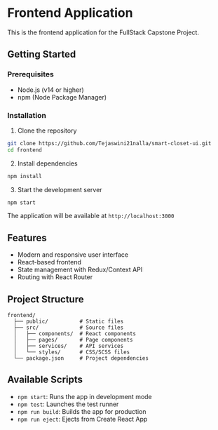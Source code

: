 # Frontend Application

This is the frontend application for the FullStack Capstone Project.

## Getting Started

### Prerequisites

- Node.js (v14 or higher)
- npm (Node Package Manager)

### Installation

1. Clone the repository
```bash
git clone https://github.com/Tejaswini21nalla/smart-closet-ui.git
cd frontend
```

2. Install dependencies
```bash
npm install
```

3. Start the development server
```bash
npm start
```

The application will be available at `http://localhost:3000`

## Features

- Modern and responsive user interface
- React-based frontend
- State management with Redux/Context API
- Routing with React Router

## Project Structure

```
frontend/
  ├── public/          # Static files
  ├── src/             # Source files
  │   ├── components/  # React components
  │   ├── pages/       # Page components
  │   ├── services/    # API services
  │   └── styles/      # CSS/SCSS files
  └── package.json     # Project dependencies
```

## Available Scripts

- `npm start`: Runs the app in development mode
- `npm test`: Launches the test runner
- `npm run build`: Builds the app for production
- `npm run eject`: Ejects from Create React App
